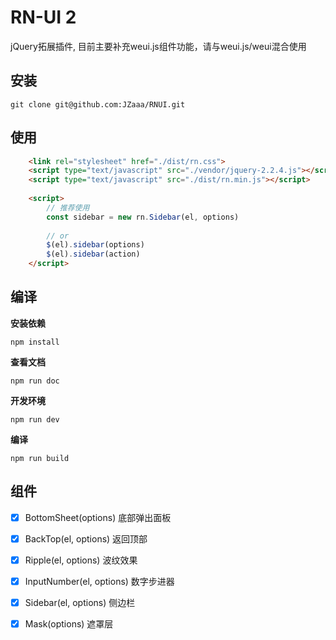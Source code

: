 # RN-UI 2 
jQuery拓展插件, 目前主要补充weui.js组件功能，请与weui.js/weui混合使用


## 安装
````
git clone git@github.com:JZaaa/RNUI.git
````

## 使用
````html
    <link rel="stylesheet" href="./dist/rn.css">
    <script type="text/javascript" src="./vendor/jquery-2.2.4.js"></script>
    <script type="text/javascript" src="./dist/rn.min.js"></script>
    
    <script>
        // 推荐使用
        const sidebar = new rn.Sidebar(el, options)
        
        // or
        $(el).sidebar(options)
        $(el).sidebar(action)
    </script>
````

## 编译


**安装依赖**
````
npm install
````
**查看文档**
````
npm run doc
````
**开发环境**
````
npm run dev
````
**编译**
````
npm run build
````


## 组件

- [x] BottomSheet(options) 底部弹出面板
- [x] BackTop(el, options) 返回顶部
- [x] Ripple(el, options) 波纹效果
- [x] InputNumber(el, options) 数字步进器
- [x] Sidebar(el, options) 侧边栏
- [x] Mask(options) 遮罩层

